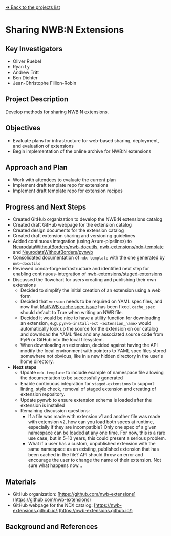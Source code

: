 [:rewind: Back to the projects list](../../README.md#ProjectsList)

<!-- For information on how to write GitHub .md files see https://guides.github.com/features/mastering-markdown/ -->

# Sharing NWB:N Extensions

## Key Investigators

- Oliver Ruebel
- Ryan Ly
- Andrew Tritt
- Ben Dichter
- Jean-Christophe Fillion-Robin

## Project Description

Develop methods for sharing NWB:N extensions.

## Objectives

- Evaluate plans for infrastructure for web-based sharing, deployment, and evaluation of extensions
- Begin implementation of the online archive for NWB:N extensions

## Approach and Plan

- Work with attendees to evaluate the current plan
- Implement draft template repo for extensions
- Implement draft template repo for extension recipes

## Progress and Next Steps

- Created GitHub organization to develop the NWB:N extensions catalog
- Created draft GitHub webpage for the extension catalog
- Created design documents for the extension catalog
- Created draft extension sharing and versioning guidelines
- Added continuous integration (using Azure-pipelines) to [NeurodataWithoutBorders/nwb-docutils](https://github.com/NeurodataWithoutBorders/nwb-docutils), [nwb-extensions/ndx-template](https://github.com/nwb-extensions/ndx-template) and  [NeurodataWithoutBorders/pynwb](https://github.com/NeurodataWithoutBorders/pynwb)
- Consolidated documentation of `ndx-template` with the one generated by `nwb-docutils`
- Reviewed conda-forge infrastructure and identified next step for enabling continuous-integration of [nwb-extensions/staged-extensions](https://github.com/nwb-extensions/staged-extensions)
- Discussed the flowchart for users creating and publishing their own extensions
  - Decided to simplify the initial creation of an extension using a web form
  - Decided that `version` needs to be required on YAML spec files, and now that [MatNWB cache spec issue](https://github.com/NeurodataWithoutBorders/matnwb/issues/42) has been fixed, `cache_spec` should default to True when writing an NWB file.
  - Decided it would be nice to have a utility function for downloading an extension, e.g. `pynwb-install-ext <extension_name>` would automatically look up the source for the extension on our catalog and download the YAML files and any associated source code from PyPi or GitHub into the local filesystem.
  - When downloading an extension, decided against having the API modify the local environment with pointers to YAML spec files stored somewhere not obvious, like in a new hidden directory in the user's home directory.
- **Next steps**
  - Update `ndx-template` to include example of namespace file allowing the documentation to be successfully generated
  - Enable continuous integration for `staged-extensions` to support linting, style check, removal of staged extension and creating of extension repository.
  - Update pynwb to ensure extension schema is loaded after the extension is installed
  - Remaining discussion questions:
    - If a file was made with extension v1 and another file was made with extension v2, how can you load both specs at runtime, especially if they are incompatible? Only one spec of a given namespace can be loaded at any one time. For now, this is a rare use case, but in 5-10 years, this could present a serious problem.
    - What if a user has a custom, unpublished extension with the same namespace as an existing, published extension that has been cached in the file? API should throw an error and encourage the user to change the name of their extension. Not sure what happens now...

## Materials

- GitHub organization: [https://github.com/nwb-extensions](https://github.com/nwb-extensions)
- GitHub webpage for the NDX catalog: [https://nwb-extensions.github.io/](https://nwb-extensions.github.io/)


## Background and References

<!--Use this space for information that may help people better understand your project, like links to papers, source code, or data ,e.g:-->
<!-- - Source code: https://github.com/YourUser/YourRepository -->
<!-- - Documentation: https://link.to.docs -->
<!-- - Test data: https://link.to.test.data -->
